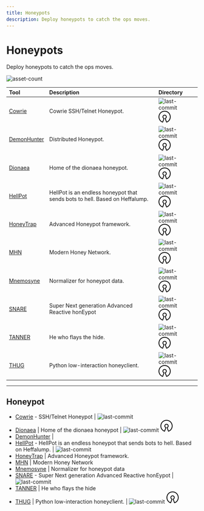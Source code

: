 ```yaml
---
title: Honeypots
description: Deploy honeypots to catch the ops moves. 
---
```


# Honeypots

Deploy honeypots to catch the ops moves. 

![asset-count](https://img.shields.io/badge/Tools%20%26%20Resources%20Available-1-A65F5F?style=for-the-badge)

| Tool | Description | Directory |
| :--- | :--- | :--- |
| [Cowrie](https://github.com/cowrie/cowrie) | Cowrie SSH/Telnet Honeypot. | ![last-commit](https://img.shields.io/github/last-commit/cowrie/cowrie?color=a65f5f&style=flat-square) ![opensource](../../assets/img/icons/open-source.png) |
| [DemonHunter](https://github.com/RevengeComing/DemonHunter) | Distributed Honeypot. | ![last-commit](https://img.shields.io/github/last-commit/RevengeComing/DemonHunter?color=a65f5f&style=flat-square) ![opensource](../../assets/img/icons/open-source.png) |
| [Dionaea](https://github.com/DinoTools/dionaea) | Home of the dionaea honeypot. | ![last-commit](https://img.shields.io/github/last-commit/DinoTools/dionaea?color=a65f5f&style=flat-square) ![opensource](../../assets/img/icons/open-source.png) |
| [HellPot](https://github.com/yunginnanet/HellPot) | HellPot is an endless honeypot that sends bots to hell. Based on Heffalump. | ![last-commit](https://img.shields.io/github/last-commit/yunginnanet/HellPot?color=a65f5f&style=flat-square) ![opensource](../../assets/img/icons/open-source.png) |
| [HoneyTrap](https://github.com/honeytrap/honeytrap) | Advanced Honeypot framework. | ![last-commit](https://img.shields.io/github/last-commit/honeytrap/honeytrap?color=a65f5f&style=flat-square) ![opensource](../../assets/img/icons/open-source.png) |
| [MHN](https://github.com/pwnlandia/mhn) | Modern Honey Network. | ![last-commit](https://img.shields.io/github/last-commit/pwnlandia/mhn?color=a65f5f&style=flat-square) ![opensource](../../assets/img/icons/open-source.png) | 
| [Mnemosyne](https://github.com/johnnykv/mnemosyne) | Normalizer for honeypot data. | ![last-commit](https://img.shields.io/github/last-commit/johnnykv/mnemosyne?color=a65f5f&style=flat-square) ![opensource](../../assets/img/icons/open-source.png) |
| [SNARE](https://github.com/mushorg/snare) | Super Next generation Advanced Reactive honEypot | ![last-commit](https://img.shields.io/github/last-commit/mushorg/snare?color=a65f5f&style=flat-square) ![opensource](../../assets/img/icons/open-source.png) |
| [TANNER](https://github.com/mushorg/tanner/) | He who flays the hide. | ![last-commit](https://img.shields.io/github/last-commit/mushorg/tanner?color=a65f5f&style=flat-square) ![opensource](../../assets/img/icons/open-source.png) |
| [THUG](https://github.com/buffer/thug) | Python low-interaction honeyclient. | ![last-commit](https://img.shields.io/github/last-commit/buffer/thug?color=a65f5f&style=flat-square) ![opensource](../../assets/img/icons/open-source.png) |


---

## Honeypot

- [Cowrie](https://github.com/cowrie/cowrie) - SSH/Telnet Honeypot | ![last-commit](https://img.shields.io/github/last-commit/cowrie/cowrie?color=a65f5f&style=flat-square)
- [Dionaea](https://github.com/DinoTools/dionaea) | Home of the dionaea honeypot | ![last-commit](https://img.shields.io/github/last-commit/RevengeComing/DemonHunter?color=a65f5f&style=flat-square) ![opensource](../../assets/img/icons/open-source.png)
- [DemonHunter](https://github.com/RevengeComing/DemonHunter) |  
- [HellPot](https://github.com/yunginnanet/HellPot) - HellPot is an endless honeypot that sends bots to hell. Based on Heffalump. | ![last-commit](https://img.shields.io/github/last-commit/yunginnanet/HellPot?color=a65f5f&style=flat-square)
- [HoneyTrap](https://github.com/honeytrap/honeytrap) | Advanced Honeypot framework. 
- [MHN](https://github.com/pwnlandia/mhn) | Modern Honey Network
- [Mnemosyne](https://github.com/johnnykv/mnemosyne) | Normalizer for honeypot data
- [SNARE](https://github.com/mushorg/snare) - Super Next generation Advanced Reactive honEypot | ![last-commit](https://img.shields.io/github/last-commit/mushorg/snare?color=a65f5f&style=flat-square) 
- [TANNER](https://github.com/mushorg/tanner/) | He who flays the hide
- [THUG](https://github.com/buffer/thug) | Python low-interaction honeyclient. | ![last-commit](https://img.shields.io/github/last-commit/buffer/thug?color=a65f5f&style=flat-square) ![opensource](../../assets/img/icons/open-source.png) 